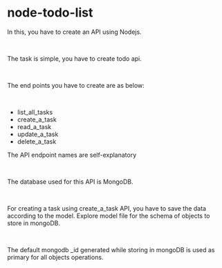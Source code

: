 # node-todo-list

<div id="51ecj7i0353-instruction"><p>In this, you have to create an API using Nodejs.</p>

<p>&nbsp;</p>

<p>The task is simple, you have to create todo api.</p>

<p>&nbsp;</p>

<p>The&nbsp;end points you have to create are as below:</p>

<p>&nbsp;</p>

<ul>
	<li>list_all_tasks</li>
	<li>create_a_task</li>
	<li>read_a_task</li>
	<li>update_a_task</li>
	<li>delete_a_task</li>
</ul>

<p>The API endpoint names are self-explanatory</p>

<p>&nbsp;</p>

<p>The database used for this API is MongoDB.</p>

<p>&nbsp;</p>

<p>For creating a task using create_a_task API, you have to save the data according to the model. Explore model file for the schema of objects to store in mongoDB.</p>

<p>&nbsp;</p>

<p>The default mongodb _id generated while storing in mongoDB is used as primary for all objects operations.</p>

<p>&nbsp;</p>

<p>&nbsp;</p>
</div>
